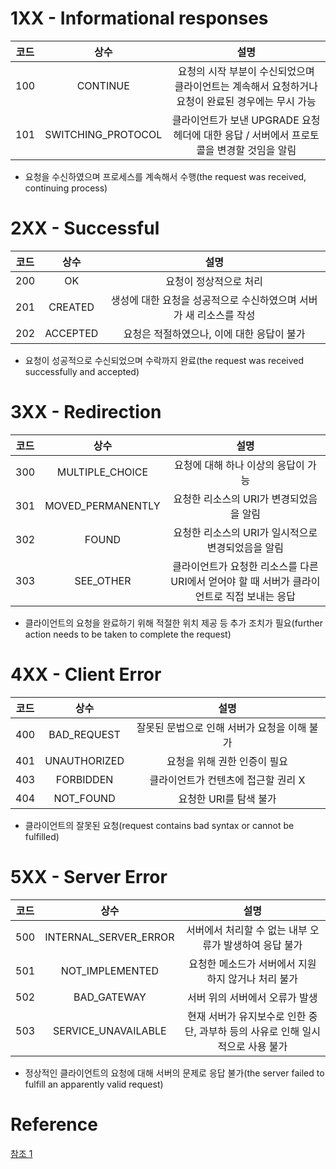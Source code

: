 # 1XX - Informational responses 
|코드|상수|설명|
|:--:|:--:|:--:|
|100|CONTINUE|요청의 시작 부분이 수신되었으며 클라이언트는 계속해서 요청하거나 요청이 완료된 경우에는 무시 가능|
|101|SWITCHING_PROTOCOL|클라이언트가 보낸 UPGRADE 요청 헤더에 대한 응답 / 서버에서 프로토콜을 변경할 것임을 알림|
- 요청을 수신하였으며 프로세스를 계속해서 수행(the request was received, continuing process)
# 2XX - Successful
|코드|상수|설명|
|:--:|:--:|:--:|
|200|OK|요청이 정상적으로 처리|
|201|CREATED|생성에 대한 요청을 성공적으로 수신하였으며 서버가 새 리소스를 작성|
|202|ACCEPTED|요청은 적절하였으나, 이에 대한 응답이 불가|
- 요청이 성공적으로 수신되었으며 수락까지 완료(the request was received successfully and accepted)
# 3XX - Redirection
|코드|상수|설명|
|:--:|:--:|:--:|
|300|MULTIPLE_CHOICE|요청에 대해 하나 이상의 응답이 가능|
|301|MOVED_PERMANENTLY|요청한 리소스의 URI가 변경되었음을 알림|
|302|FOUND|요청한 리소스의 URI가 일시적으로 변경되었음을 알림|
|303|SEE_OTHER|클라이언트가 요청한 리소스를 다른 URI에서 얻어야 할 때 서버가 클라이언트로 직접 보내는 응답|
- 클라이언트의 요청을 완료하기 위해 적절한 위치 제공 등 추가 조치가 필요(further action needs to be taken to complete the request)
# 4XX - Client Error
|코드|상수|설명|
|:--:|:--:|:--:|
|400|BAD_REQUEST|잘못된 문법으로 인해 서버가 요청을 이해 불가|
|401|UNAUTHORIZED|요청을 위해 권한 인증이 필요|
|403|FORBIDDEN|클라이언트가 컨텐츠에 접근할 권리 X|
|404|NOT_FOUND|요청한 URI를 탐색 불가|
- 클라이언트의 잘못된 요청(request contains bad syntax or cannot be fulfilled)
# 5XX - Server Error
|코드|상수|설명|
|:--:|:--:|:--:|
|500|INTERNAL_SERVER_ERROR|서버에서 처리할 수 없는 내부 오류가 발생하여 응답 불가|
|501|NOT_IMPLEMENTED|요청한 메소드가 서버에서 지원하지 않거나 처리 불가|
|502|BAD_GATEWAY|서버 위의 서버에서 오류가 발생|
|503|SERVICE_UNAVAILABLE|현재 서버가 유지보수로 인한 중단, 과부하 등의 사유로 인해 일시적으로 사용 불가|
- 정상적인 클라이언트의 요청에 대해 서버의 문제로 응답 불가(the server failed to fulfill an apparently valid request)

# Reference
[참조 1](https://hocheon.tistory.com/68)  
